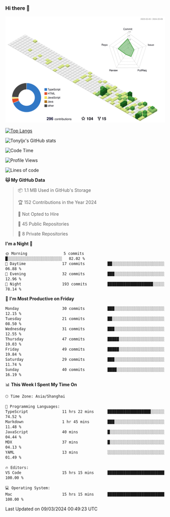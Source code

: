 ### Hi there 👋

![](./profile-3d-contrib/profile-green-animate.svg)

 

[![Top Langs](https://github-readme-stats.vercel.app/api/top-langs/?username=tonyljx)](https://github.com/anuraghazra/github-readme-stats)

![Tonyljx's GitHub stats](https://github-readme-stats.vercel.app/api?username=tonyljx&theme=default&show_icons=true)

 

<!--START_SECTION:waka-->
![Code Time](http://img.shields.io/badge/Code%20Time-199%20hrs%2024%20mins-blue)

![Profile Views](http://img.shields.io/badge/Profile%20Views-9-blue)

![Lines of code](https://img.shields.io/badge/From%20Hello%20World%20I%27ve%20Written-296.6%20thousand%20lines%20of%20code-blue)

**🐱 My GitHub Data** 

> 📦 1.1 MB Used in GitHub's Storage 
 > 
> 🏆 152 Contributions in the Year 2024
 > 
> 🚫 Not Opted to Hire
 > 
> 📜 45 Public Repositories 
 > 
> 🔑 8 Private Repositories 
 > 
**I'm a Night 🦉** 

```text
🌞 Morning                5 commits           █░░░░░░░░░░░░░░░░░░░░░░░░   02.02 % 
🌆 Daytime                17 commits          ██░░░░░░░░░░░░░░░░░░░░░░░   06.88 % 
🌃 Evening                32 commits          ███░░░░░░░░░░░░░░░░░░░░░░   12.96 % 
🌙 Night                  193 commits         ████████████████████░░░░░   78.14 % 
```
📅 **I'm Most Productive on Friday** 

```text
Monday                   30 commits          ███░░░░░░░░░░░░░░░░░░░░░░   12.15 % 
Tuesday                  21 commits          ██░░░░░░░░░░░░░░░░░░░░░░░   08.50 % 
Wednesday                31 commits          ███░░░░░░░░░░░░░░░░░░░░░░   12.55 % 
Thursday                 47 commits          █████░░░░░░░░░░░░░░░░░░░░   19.03 % 
Friday                   49 commits          █████░░░░░░░░░░░░░░░░░░░░   19.84 % 
Saturday                 29 commits          ███░░░░░░░░░░░░░░░░░░░░░░   11.74 % 
Sunday                   40 commits          ████░░░░░░░░░░░░░░░░░░░░░   16.19 % 
```


📊 **This Week I Spent My Time On** 

```text
🕑︎ Time Zone: Asia/Shanghai

💬 Programming Languages: 
TypeScript               11 hrs 22 mins      ███████████████████░░░░░░   74.52 % 
Markdown                 1 hr 45 mins        ███░░░░░░░░░░░░░░░░░░░░░░   11.48 % 
JavaScript               40 mins             █░░░░░░░░░░░░░░░░░░░░░░░░   04.44 % 
MDX                      37 mins             █░░░░░░░░░░░░░░░░░░░░░░░░   04.13 % 
YAML                     13 mins             ░░░░░░░░░░░░░░░░░░░░░░░░░   01.49 % 

🔥 Editors: 
VS Code                  15 hrs 15 mins      █████████████████████████   100.00 % 

💻 Operating System: 
Mac                      15 hrs 15 mins      █████████████████████████   100.00 % 
```


 Last Updated on 09/03/2024 00:49:23 UTC
<!--END_SECTION:waka-->
